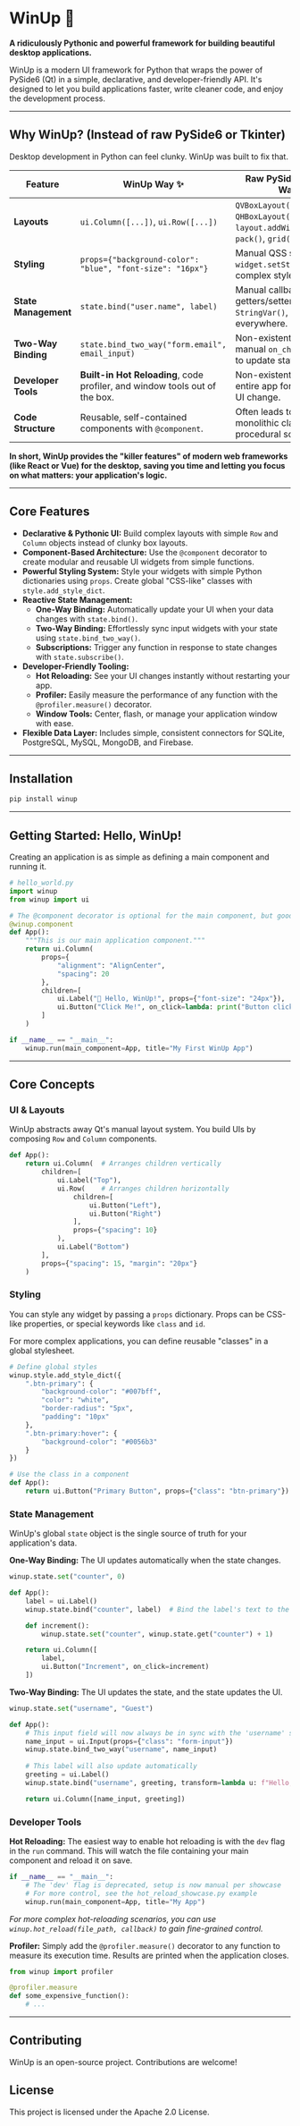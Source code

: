 # WinUp 🚀

**A ridiculously Pythonic and powerful framework for building beautiful desktop applications.**

WinUp is a modern UI framework for Python that wraps the power of PySide6 (Qt) in a simple, declarative, and developer-friendly API. It's designed to let you build applications faster, write cleaner code, and enjoy the development process.

---

## Why WinUp? (Instead of raw PySide6 or Tkinter)

Desktop development in Python can feel clunky. WinUp was built to fix that.

| Feature                 | WinUp Way ✨                                                                   | Raw PySide6 / Tkinter Way 😟                                                                |
| ----------------------- | ------------------------------------------------------------------------------ | ------------------------------------------------------------------------------------------- |
| **Layouts**             | `ui.Column([...])`, `ui.Row([...])`                                            | `QVBoxLayout()`, `QHBoxLayout()`, `layout.addWidget()`, `pack()`, `grid()`                  |
| **Styling**             | `props={"background-color": "blue", "font-size": "16px"}`                      | Manual QSS strings, `widget.setStyleSheet(...)`, complex style objects.                     |
| **State Management**    | `state.bind("user.name", label)`                                               | Manual callback functions, getters/setters, `StringVar()`, boilerplate everywhere.          |
| **Two-Way Binding**     | `state.bind_two_way("form.email", email_input)`                                | Non-existent. Requires manual `on_change` handlers to update state and UI.                  |
| **Developer Tools**     | **Built-in Hot Reloading**, code profiler, and window tools out of the box.    | Non-existent. Restart the entire app for every single UI change.                            |
| **Code Structure**      | Reusable, self-contained components with `@component`.                         | Often leads to large, monolithic classes or procedural scripts.                             |

**In short, WinUp provides the "killer features" of modern web frameworks (like React or Vue) for the desktop, saving you time and letting you focus on what matters: your application's logic.**

---

## Core Features

*   **Declarative & Pythonic UI:** Build complex layouts with simple `Row` and `Column` objects instead of clunky box layouts.
*   **Component-Based Architecture:** Use the `@component` decorator to create modular and reusable UI widgets from simple functions.
*   **Powerful Styling System:** Style your widgets with simple Python dictionaries using `props`. Create global "CSS-like" classes with `style.add_style_dict`.
*   **Reactive State Management:**
    *   **One-Way Binding:** Automatically update your UI when your data changes with `state.bind()`.
    *   **Two-Way Binding:** Effortlessly sync input widgets with your state using `state.bind_two_way()`.
    *   **Subscriptions:** Trigger any function in response to state changes with `state.subscribe()`.
*   **Developer-Friendly Tooling:**
    *   **Hot Reloading:** See your UI changes instantly without restarting your app.
    *   **Profiler:** Easily measure the performance of any function with the `@profiler.measure()` decorator.
    *   **Window Tools:** Center, flash, or manage your application window with ease.
*   **Flexible Data Layer:** Includes simple, consistent connectors for SQLite, PostgreSQL, MySQL, MongoDB, and Firebase.

---

## Installation

```bash
pip install winup
```


---

## Getting Started: Hello, WinUp!

Creating an application is as simple as defining a main component and running it.

```python
# hello_world.py
import winup
from winup import ui

# The @component decorator is optional for the main component, but good practice.
@winup.component
def App():
    """This is our main application component."""
    return ui.Column(
        props={
            "alignment": "AlignCenter", 
            "spacing": 20
        },
        children=[
            ui.Label("👋 Hello, WinUp!", props={"font-size": "24px"}),
            ui.Button("Click Me!", on_click=lambda: print("Button clicked!"))
        ]
    )

if __name__ == "__main__":
    winup.run(main_component=App, title="My First WinUp App")
```

---

## Core Concepts

### UI & Layouts

WinUp abstracts away Qt's manual layout system. You build UIs by composing `Row` and `Column` components.

```python
def App():
    return ui.Column(  # Arranges children vertically
        children=[
            ui.Label("Top"),
            ui.Row(    # Arranges children horizontally
                children=[
                    ui.Button("Left"),
                    ui.Button("Right")
                ],
                props={"spacing": 10}
            ),
            ui.Label("Bottom")
        ],
        props={"spacing": 15, "margin": "20px"}
    )
```

### Styling

You can style any widget by passing a `props` dictionary. Props can be CSS-like properties, or special keywords like `class` and `id`.

For more complex applications, you can define reusable "classes" in a global stylesheet.

```python
# Define global styles
winup.style.add_style_dict({
    ".btn-primary": {
        "background-color": "#007bff",
        "color": "white",
        "border-radius": "5px",
        "padding": "10px"
    },
    ".btn-primary:hover": {
        "background-color": "#0056b3"
    }
})

# Use the class in a component
def App():
    return ui.Button("Primary Button", props={"class": "btn-primary"})
```

### State Management

WinUp's global `state` object is the single source of truth for your application's data.

**One-Way Binding:** The UI updates automatically when the state changes.

```python
winup.state.set("counter", 0)

def App():
    label = ui.Label()
    winup.state.bind("counter", label)  # Bind the label's text to the 'counter' state

    def increment():
        winup.state.set("counter", winup.state.get("counter") + 1)

    return ui.Column([
        label,
        ui.Button("Increment", on_click=increment)
    ])
```

**Two-Way Binding:** The UI updates the state, and the state updates the UI.

```python
winup.state.set("username", "Guest")

def App():
    # This input field will now always be in sync with the 'username' state
    name_input = ui.Input(props={"class": "form-input"})
    winup.state.bind_two_way("username", name_input)
    
    # This label will also update automatically
    greeting = ui.Label()
    winup.state.bind("username", greeting, transform=lambda u: f"Hello, {u}!")

    return ui.Column([name_input, greeting])
```

### Developer Tools

**Hot Reloading:**
The easiest way to enable hot reloading is with the `dev` flag in the `run` command. This will watch the file containing your main component and reload it on save.

```python
if __name__ == "__main__":
    # The 'dev' flag is deprecated, setup is now manual per showcase
    # For more control, see the hot_reload_showcase.py example
    winup.run(main_component=App, title="My App")
```
*For more complex hot-reloading scenarios, you can use `winup.hot_reload(file_path, callback)` to gain fine-grained control.*

**Profiler:**
Simply add the `@profiler.measure()` decorator to any function to measure its execution time. Results are printed when the application closes.

```python
from winup import profiler

@profiler.measure
def some_expensive_function():
    # ...
```

---

## Contributing

WinUp is an open-source project. Contributions are welcome!

## License

This project is licensed under the Apache 2.0 License. 